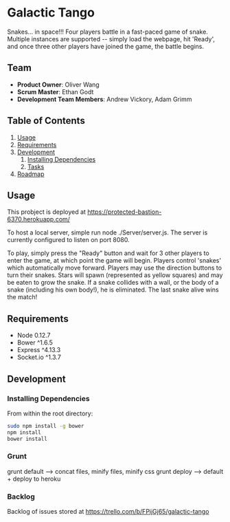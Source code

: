 # Galactic Tango

Snakes... in space!!! Four players battle in a fast-paced game of snake.  Multiple instances are supported -- simply load the webpage, hit 'Ready', and once three other players have joined the game, the battle begins.

## Team

  - __Product Owner__: Oliver Wang
  - __Scrum Master__: Ethan Godt
  - __Development Team Members__: Andrew Vickory, Adam Grimm

## Table of Contents

1. [Usage](#Usage)
1. [Requirements](#requirements)
1. [Development](#development)
    1. [Installing Dependencies](#installing-dependencies)
    1. [Tasks](#tasks)
1. [Roadmap](#roadmap)

## Usage

This probject is deployed at https://protected-bastion-6370.herokuapp.com/

To host a local server, simple run node ./Server/server.js.  The server is currently configured to listen on port 8080.

To play, simply press the "Ready" button and wait for 3 other players to enter the game, at which point the game will begin.  Players control 'snakes' which automatically move forward.  Players may use the direction buttons to turn their snakes.  Stars will spawn (represented as yellow squares) and may be eaten to grow the snake.  If a snake collides with a wall, or the body of a snake (including his own body!), he is eliminated.  The last snake alive wins the match!

## Requirements

- Node 0.12.7
- Bower ^1.6.5
- Express ^4.13.3
- Socket.io ^1.3.7

## Development

### Installing Dependencies

From within the root directory:

```sh
sudo npm install -g bower
npm install
bower install
```

### Grunt

grunt default --> concat files, minify files, minify css
grunt deploy --> default + deploy to heroku

### Backlog

Backlog of issues stored at https://trello.com/b/FPijGj65/galactic-tango


